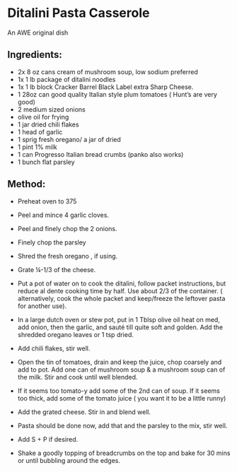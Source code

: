 # Ditalini Pasta Casserole

An AWE original dish

## Ingredients:

- 2x   8 oz cans cream of mushroom soup, low sodium preferred
- 1x   1 lb package of ditalini noodles
- 1x   1 lb block Cracker Barrel Black Label extra Sharp Cheese. 
- 1   28oz can good quality Italian style plum tomatoes ( Hunt’s are very good)
- 2   medium sized onions
- olive oil for frying
- 1   jar dried chili flakes
- 1  head of  garlic
- 1  sprig fresh oregano/  a jar of dried
- 1  pint 1% milk
- 1   can Progresso Italian bread crumbs (panko also works)
- 1   bunch flat parsley


## Method:

- Preheat oven to 375

- Peel and mince 4 garlic cloves.
- Peel and finely chop the 2 onions.
- Finely chop the parsley
- Shred the fresh oregano , if using.
- Grate ¼-1/3 of the cheese.

- Put a pot of water on to cook the ditalini, follow packet instructions, but reduce al dente cooking time by half. Use about 2/3 of the container. ( alternatively, cook the whole packet and keep/freeze the leftover pasta for another use). 

- In a large dutch oven or stew pot, put in 1 Tblsp olive oil heat on med, add onion, then the garlic, and sauté till quite soft and golden. Add the shredded oregano leaves or 1 tsp dried.

- Add chili flakes, stir well.  

- Open the tin of tomatoes, drain and keep the juice, chop coarsely and add to pot.
Add one can of mushroom soup & a mushroom soup can of the milk.  Stir and cook until well blended. 

- If it seems too tomato-y add some of the 2nd can of soup. If it seems too thick, add some of the tomato juice ( you want it to be a little runny) 

- Add the grated cheese. Stir in and blend well. 

- Pasta should be done now, add that and the parsley to the mix, stir well. 

- Add S + P if desired.

- Shake a goodly topping of breadcrumbs on the top and bake for 30 mins or until bubbling around the edges.

